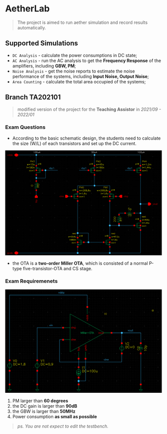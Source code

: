 # AetherLab 

> The project is aimed to run aether simulation and record results automatically. 

## Supported Simulations
- `DC Analysis` \- calculate the power consumptions in DC state;
- `AC Analysis` \- run the AC analysis to get the **Frequency Response** of the amplifiers, including **GBW, PM**;
- `Noise Analysis` \- get the noise reports to estimate the noise performance of the systems, including **Input Noise, Output Noise**;
- `Area Counting` \- calculate the total area occupied of the systems;

## Branch TA202101
> modified version of the project for the **Teaching Assistor** in *2021/09 - 2022/01*

### Exam Questions
- According to the basic schematic design, the students need to calculate the size (W/L) of each transistors and set up the DC current.

![](source/img/2021-10-20-14-53-03.png)

- the OTA is a **two-order Miller OTA**, which is consisted of a normal P-type five-transistor-OTA and CS stage.

### Exam Requiremenets
![](source/img/2021-10-20-14-56-53.png)

1. PM larger than **60 degrees**
2. the DC gain is larger than **90dB**
3. the GBW is larger than **50MHz**
4. Power consumption **as small as possible**

> *ps. You are not expect to edit the testbench.*
